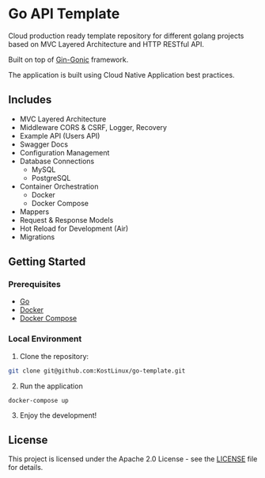 # Go API Template

Cloud production ready template repository for different golang projects based on MVC Layered Architecture and HTTP RESTful API.

Built on top of [Gin-Gonic](https://github.com/gin-gonic/gin) framework.

The application is built using Cloud Native Application best practices.

## Includes

- MVC Layered Architecture
- Middleware CORS & CSRF, Logger, Recovery
- Example API (Users API)
- Swagger Docs
- Configuration Management
- Database Connections
    - MySQL
    - PostgreSQL
- Container Orchestration
    - Docker
    - Docker Compose
- Mappers
- Request & Response Models
- Hot Reload for Development (Air)
- Migrations

## Getting Started

### Prerequisites

- [Go](https://golang.org/dl/)
- [Docker](https://docs.docker.com/get-docker/)
- [Docker Compose](https://docs.docker.com/compose/install/)

### Local Environment

1. Clone the repository:

```bash
git clone git@github.com:KostLinux/go-template.git
```

2. Run the application

```
docker-compose up
```

3. Enjoy the development!

## License

This project is licensed under the Apache 2.0 License - see the [LICENSE](LICENSE.md) file for details.